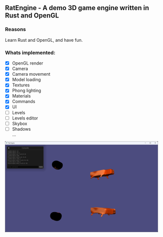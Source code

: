 ## RatEngine - A demo 3D game engine written in Rust and OpenGL

### Reasons
Learn Rust and OpenGL, and have fun.

### Whats implemented:
- [x] OpenGL render
- [x] Camera
- [x] Camera movement
- [x] Model loading
- [x] Textures
- [x] Phong lighting
- [x] Materials
- [x] Commands
- [x] UI
- [ ] Levels
- [ ] Levels editor
- [ ] Skybox
- [ ] Shadows
<br>...

<img src="https://github.com/kotleni/RatEngine/blob/dev/window.png?raw=true" width="600">
